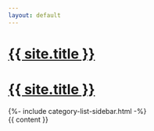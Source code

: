 ```yaml
---
layout: default
---
```

<head>
  <meta name="google-site-verification" content="Up4NMaytjs0u212Seq63B4_XdJdBWrvUOVROrWpg5cc" />
  <meta name="naver-site-verification" content="ca101c91aa6dd3f888eefb8a4894a628c9c75ff4" />
  <meta name="viewport" content="width=device-width, initial-scale=1">
  <link rel="stylesheet" type="text/css" href="/assets/css/style.css"/>
  <link rel="icon" type="image/png" href="/favicon.png" />

  <!-- Global site tag (gtag.js) - Google Analytics -->
  <script async src="https://www.googletagmanager.com/gtag/js?id=G-3VSF418X77"></script>
  <script>
    window.dataLayer = window.dataLayer || [];
    function gtag() { dataLayer.push(arguments); }
    gtag('js', new Date());

    gtag('config', 'G-3VSF418X77');
  </script>

  <!-- Google adsense-->
  <script async src="https://pagead2.googlesyndication.com/pagead/js/adsbygoogle.js?client=ca-pub-7824775648651112"
    crossorigin="anonymous"></script>
</head>
<div id="root">
  <div class="header">
    <h1 class="page-heading">
      <a href="{{ site.url }}">
        {{ site.title }}
      </a>
    </h1>
  </div>
  <div class="wrapper">
    <div class="sidebar">
      <div class="header">
        <h1 class="page-heading">
          <a href="{{ site.url }}">
            {{ site.title }}
          </a>
        </h1>
      </div>
      {%- include category-list-sidebar.html -%}
    </div>
    <div class="container">
      {{ content }}
    </div>
  </div>
</div>
